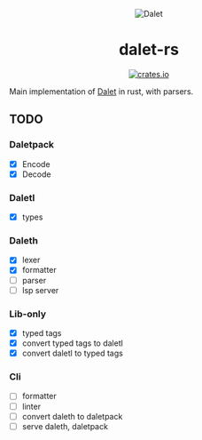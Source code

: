 <div align="center">

![Dalet](https://github.com/TxtDot/.github/blob/main/imgs/dalet-rs.png?raw=true)

# dalet-rs

[![crates.io](https://img.shields.io/crates/v/dalet.svg)](https://crates.io/crates/dalet)

</div>

Main implementation of [Dalet](https://github.com/txtdot/dalet) in rust, with parsers.

## TODO

### Daletpack

- [x] Encode
- [x] Decode

### Daletl

- [x] types

### Daleth

- [x] lexer
- [x] formatter
- [ ] parser
- [ ] lsp server

### Lib-only

- [x] typed tags
- [x] convert typed tags to daletl
- [x] convert daletl to typed tags

### Cli

- [ ] formatter
- [ ] linter
- [ ] convert daleth to daletpack
- [ ] serve daleth, daletpack
